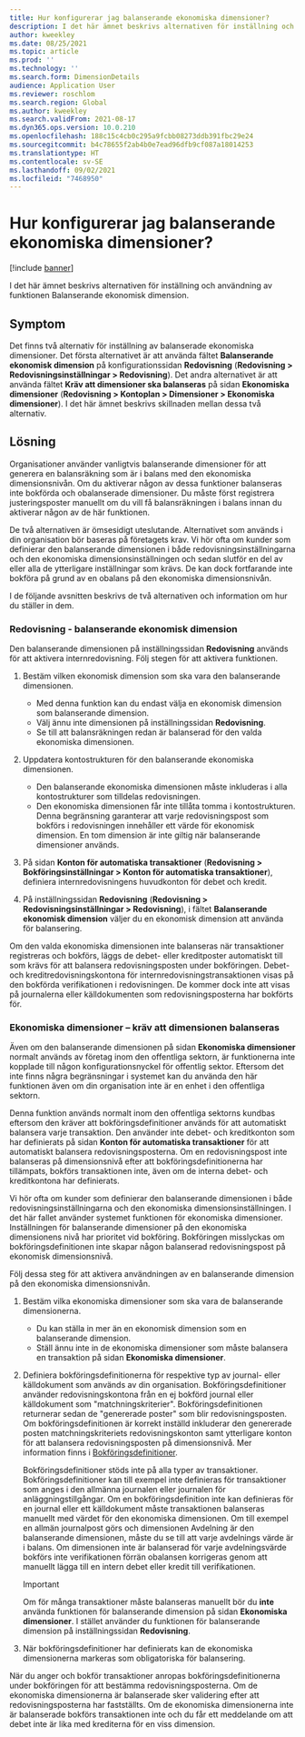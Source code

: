 ```yaml
---
title: Hur konfigurerar jag balanserande ekonomiska dimensioner?
description: I det här ämnet beskrivs alternativen för inställning och användning av funktionen Balanserande ekonomisk dimension.
author: kweekley
ms.date: 08/25/2021
ms.topic: article
ms.prod: ''
ms.technology: ''
ms.search.form: DimensionDetails
audience: Application User
ms.reviewer: roschlom
ms.search.region: Global
ms.author: kweekley
ms.search.validFrom: 2021-08-17
ms.dyn365.ops.version: 10.0.210
ms.openlocfilehash: 188c15c4cb0c295a9fcbb08273ddb391fbc29e24
ms.sourcegitcommit: b4c78655f2ab4b0e7ead96dfb9cf087a18014253
ms.translationtype: HT
ms.contentlocale: sv-SE
ms.lasthandoff: 09/02/2021
ms.locfileid: "7468950"
---
```

# <a name="how-do-i-set-up-balancing-financial-dimensions"></a>Hur konfigurerar jag balanserande ekonomiska dimensioner?

[!include [banner](../includes/banner.md)]

I det här ämnet beskrivs alternativen för inställning och användning av funktionen Balanserande ekonomisk dimension.

## <a name="symptom"></a>Symptom

Det finns två alternativ för inställning av balanserade ekonomiska dimensioner. Det första alternativet är att använda fältet **Balanserande ekonomisk dimension** på konfigurationssidan **Redovisning** (**Redovisning \> Redovisningsinställningar \> Redovisning**). Det andra alternativet är att använda fältet **Kräv att dimensioner ska balanseras** på sidan **Ekonomiska dimensioner** (**Redovisning > Kontoplan \> Dimensioner \> Ekonomiska dimensioner**). I det här ämnet beskrivs skillnaden mellan dessa två alternativ.

## <a name="resolution"></a>Lösning

Organisationer använder vanligtvis balanserande dimensioner för att generera en balansräkning som är i balans med den ekonomiska dimensionsnivån. Om du aktiverar någon av dessa funktioner balanseras inte bokförda och obalanserade dimensioner. Du måste först registrera justeringsposter manuellt om du vill få balansräkningen i balans innan du aktiverar någon av de här funktionen.

De två alternativen är ömsesidigt uteslutande. Alternativet som används i din organisation bör baseras på företagets krav. Vi hör ofta om kunder som definierar den balanserande dimensionen i både redovisningsinställningarna och den ekonomiska dimensionsinställningen och sedan slutför en del av eller alla de ytterligare inställningar som krävs. De kan dock fortfarande inte bokföra på grund av en obalans på den ekonomiska dimensionsnivån.

I de följande avsnitten beskrivs de två alternativen och information om hur du ställer in dem.

### <a name="ledger--balancing-financial-dimension"></a>Redovisning - balanserande ekonomisk dimension

Den balanserande dimensionen på inställningssidan **Redovisning** används för att aktivera internredovisning. Följ stegen för att aktivera funktionen.

1. Bestäm vilken ekonomisk dimension som ska vara den balanserande dimensionen.

    - Med denna funktion kan du endast välja en ekonomisk dimension som balanserande dimension.
    - Välj ännu inte dimensionen på inställningssidan **Redovisning**.
    - Se till att balansräkningen redan är balanserad för den valda ekonomiska dimensionen.

2. Uppdatera kontostrukturen för den balanserande ekonomiska dimensionen.

    - Den balanserande ekonomiska dimensionen måste inkluderas i alla kontostrukturer som tilldelas redovisningen.
    - Den ekonomiska dimensionen får inte tillåta tomma i kontostrukturen. Denna begränsning garanterar att varje redovisningspost som bokförs i redovisningen innehåller ett värde för ekonomisk dimension. En tom dimension är inte giltig när balanserande dimensioner används.

3. På sidan **Konton för automatiska transaktioner** (**Redovisning \> Bokföringsinställningar \> Konton för automatiska transaktioner**), definiera internredovisningens huvudkonton för debet och kredit.
4. På inställningssidan **Redovisning** (**Redovisning \> Redovisningsinställningar \> Redovisning**), i fältet **Balanserande ekonomisk dimension** väljer du en ekonomisk dimension att använda för balansering.

Om den valda ekonomiska dimensionen inte balanseras när transaktioner registreras och bokförs, läggs de debet- eller kreditposter automatiskt till som krävs för att balansera redovisningsposten under bokföringen. Debet- och kreditredovisningskontona för internredovisningstransaktionen visas på den bokförda verifikationen i redovisningen. De kommer dock inte att visas på journalerna eller källdokumenten som redovisningsposterna har bokförts för.

### <a name="financial-dimensions--require-the-dimension-to-be-balanced"></a>Ekonomiska dimensioner – kräv att dimensionen balanseras

Även om den balanserande dimensionen på sidan **Ekonomiska dimensioner** normalt används av företag inom den offentliga sektorn, är funktionerna inte kopplade till någon konfigurationsnyckel för offentlig sektor. Eftersom det inte finns några begränsningar i systemet kan du använda den här funktionen även om din organisation inte är en enhet i den offentliga sektorn.

Denna funktion används normalt inom den offentliga sektorns kundbas eftersom den kräver att bokföringsdefinitioner används för att automatiskt balansera varje transaktion. Den använder inte debet- och kreditkonton som har definierats på sidan **Konton för automatiska transaktioner** för att automatiskt balansera redovisningsposterna. Om en redovisningspost inte balanseras på dimensionsnivå efter att bokföringsdefinitionerna har tillämpats, bokförs transaktionen inte, även om de interna debet- och kreditkontona har definierats.

Vi hör ofta om kunder som definierar den balanserande dimensionen i både redovisningsinställningarna och den ekonomiska dimensionsinställningen. I det här fallet använder systemet funktionen för ekonomiska dimensioner. Inställningen för balanserande dimensioner på den ekonomiska dimensionens nivå har prioritet vid bokföring. Bokföringen misslyckas om bokföringsdefinitionen inte skapar någon balanserad redovisningspost på ekonomisk dimensionsnivå.

Följ dessa steg för att aktivera användningen av en balanserande dimension på den ekonomiska dimensionsnivån.

1. Bestäm vilka ekonomiska dimensioner som ska vara de balanserande dimensionerna.

    - Du kan ställa in mer än en ekonomisk dimension som en balanserande dimension.
    - Ställ ännu inte in de ekonomiska dimensioner som måste balansera en transaktion på sidan **Ekonomiska dimensioner**.

2. Definiera bokföringsdefinitionerna för respektive typ av journal- eller källdokument som används av din organisation. Bokföringsdefinitioner använder redovisningskontona från en ej bokförd journal eller källdokument som "matchningskriterier". Bokföringsdefinitionen returnerar sedan de "genererade poster" som blir redovisningsposten. Om bokföringsdefinitionen är korrekt inställd inkluderar den genererade posten matchningskriteriets redovisningskonton samt ytterligare konton för att balansera redovisningsposten på dimensionsnivå. Mer information finns i [Bokföringsdefinitioner](posting-definitions.md). 
   
   Bokföringsdefinitioner stöds inte på alla typer av transaktioner. Bokföringsdefinitioner kan till exempel inte definieras för transaktioner som anges i den allmänna journalen eller journalen för anläggningstillgångar. Om en bokföringsdefinition inte kan definieras för en journal eller ett källdokument måste transaktionen balanseras manuellt med värdet för den ekonomiska dimensionen. Om till exempel en allmän journalpost görs och dimensionen Avdelning är den balanserande dimensionen, måste du se till att varje avdelnings värde är i balans.  Om dimensionen inte är balanserad för varje avdelningsvärde bokförs inte verifikationen förrän obalansen korrigeras genom att manuellt lägga till en intern debet eller kredit till verifikationen. 

    > [!IMPORTANT]
    > Om för många transaktioner måste balanseras manuellt bör du **inte** använda funktionen för balanserande dimension på sidan **Ekonomiska dimensioner**. I stället använder du funktionen för balanserande dimension på inställningssidan **Redovisning**.

3. När bokföringsdefinitioner har definierats kan de ekonomiska dimensionerna markeras som obligatoriska för balansering.

När du anger och bokför transaktioner anropas bokföringsdefinitionerna under bokföringen för att bestämma redovisningsposterna. Om de ekonomiska dimensionerna är balanserade sker validering efter att redovisningsposterna har fastställts. Om de ekonomiska dimensionerna inte är balanserade bokförs transaktionen inte och du får ett meddelande om att debet inte är lika med krediterna för en viss dimension.
